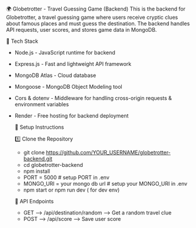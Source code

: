 🌍 Globetrotter - Travel Guessing Game (Backend)
This is the backend for Globetrotter, a travel guessing game where users receive cryptic clues about famous places and must guess the destination. The backend handles API requests, user scores, and stores game data in MongoDB.

🚀 Tech Stack
- Node.js - JavaScript runtime for backend
- Express.js - Fast and lightweight API framework
- MongoDB Atlas - Cloud database
- Mongoose - MongoDB Object Modeling tool
- Cors & dotenv - Middleware for handling cross-origin requests & environment variables
- Render - Free hosting for backend deployment

  🔧 Setup Instructions

  1️⃣ Clone the Repository
    -  git clone https://github.com/YOUR_USERNAME/globetrotter-backend.git
    -  cd globetrotter-backend
    -  npm install
    -  PORT = 5000  # setup PORT in .env
    -  MONGO_URI = your mongo db url # setup your MONGO_URI in .env
    -  npm start or npm run dev ( for dev env)


  📌 API Endpoints
    - GET --> /api/destination/random --> Get a random travel clue
    - POST --> /api/score --> Save user score 

  
